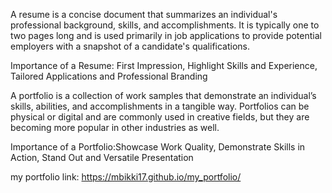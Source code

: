 A resume is a concise document that summarizes an individual's professional background, skills, and accomplishments. It is typically one to two pages long and is used primarily in job applications to provide potential employers with a snapshot of a candidate's qualifications.

Importance of a Resume: First Impression, Highlight Skills and Experience, Tailored Applications and Professional Branding

A portfolio is a collection of work samples that demonstrate an individual’s skills, abilities, and accomplishments in a tangible way. Portfolios can be physical or digital and are commonly used in creative fields, but they are becoming more popular in other industries as well.

Importance of a Portfolio:Showcase Work Quality, Demonstrate Skills in Action, Stand Out and Versatile Presentation

my portfolio link: https://mbikki17.github.io/my_portfolio/
